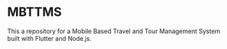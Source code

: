 # MBTTMS
This a repository for a Mobile Based Travel and Tour Management System built with Flutter and Node.js.


